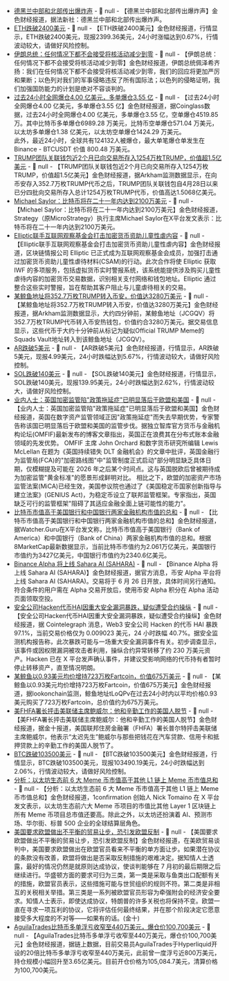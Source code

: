 - [德黑兰中部和北部传出爆炸声]() - 📰 null - 【德黑兰中部和北部传出爆炸声】金色财经报道，据法新社：德黑兰中部和北部传出爆炸声。
- [ETH跌破2400美元]() - 📰 null - 【ETH跌破2400美元】金色财经报道，行情显示，ETH跌破2400美元，现报2399.36美元，24小时涨幅达到0.67%，行情波动较大，请做好风险控制。
- [伊朗总统：任何情况下都不会接受将核活动减少到零]() - 📰 null - 【伊朗总统：任何情况下都不会接受将核活动减少到零】金色财经报道，伊朗总统佩泽希齐扬：我们在任何情况下都不会接受将核活动减少到零，我们的回应将更加严厉和果断；以色列对我们的军事侵略违反了所有国际法；以色列的侵略证明，我们加强国防能力的计划是绝对不容谈判的。
- [过去24小时全网爆仓4.00 亿美元，多单爆仓3.55  亿]() - 📰 null - 【过去24小时全网爆仓4.00 亿美元，多单爆仓3.55  亿】金色财经报道，据Coinglass数据，过去24小时全网爆仓4.00 亿美元，多单爆仓3.55  亿，空单爆仓4519.85  万。其中比特币多单爆仓6989.28 万美元，比特币空单爆仓571.04 万美元，以太坊多单爆仓1.38 亿美元，以太坊空单爆仓1424.29 万美元。  
此外，最近24小时，全球共有124132人被爆仓，最大单笔爆仓单发生在Binance - BTCUSDT 价值 800.48  万美元。
- [TRUMP团队关联钱包近2个月已向交易所存入1254万枚TRUMP，价值超1.5亿美元](https://intel.arkm.com/explorer/address/GRvmQxtFRqtQZYaeF8bUqH8FrDHoK5Eabs5aYyU34bPg) - 📰 null - 【TRUMP团队关联钱包近2个月已向交易所存入1254万枚TRUMP，价值超1.5亿美元】金色财经报道，据Arkham监测数据显示，在向币安存入352.7万枚TRUMP代币之后，TRUMP团队关联钱包自4月28日以来已分四批向交易所存入总计1254万枚TRUMP代币，价值高达1.5068亿美元。
- [Michael Saylor：比特币将在二十一年内达到2100万美元](https://x.com/saylor/status/1936452216292065671) - 📰 null - 【Michael Saylor：比特币将在二十一年内达到2100万美元】金色财经报道，Strategy（原MicroStrategy）执行主席Michael Saylor在X平台发文表示：比特币将在二十一年内达到2100万美元。
- [Elliptic联手互联网观察基金会打击加密货币资助儿童性虐内容](https://decrypt.co/326305/elliptic-iwf-combat-crypto-financing-child-abuse-material) - 📰 null - 【Elliptic联手互联网观察基金会打击加密货币资助儿童性虐内容】金色财经报道，区块链情报公司 Elliptic 已正式成为互联网观察基金会成员，加强打击通过加密货币资助儿童性虐待材料(CSAM)的行动。此次合作将使 Elliptic 获取 IWF 的多项服务，包括虚拟货币实时警报系统，该系统能提供涉及购买儿童性虐待内容的加密货币交易数据，识别相关支付网络和钱包地址。Elliptic 通过整合这些实时警报，旨在帮助其客户阻止与儿童虐待相关的交易。
- [某鲸鱼地址将352.7万枚TRUMP转入币安，价值达3280万美元](https://intel.arkm.com/explorer/address/JCGQVzWWZuHRgZTDwAXh3p4UtBfLtXpsQ6EoMxroEDan) - 📰 null - 【某鲸鱼地址将352.7万枚TRUMP转入币安，价值达3280万美元】金色财经报道，据Arkham监测数据显示，大约四分钟前，某鲸鱼地址（JCGQV）将352.7万枚TRUMP代币转入币安热钱包，价值约合3280万美元。据交易信息显示，这些代币于大约十分钟前从标记为疑似Official TRUMP Meme的Squads Vault地址转入到该鲸鱼地址（JCGQV）。
- [AR跌破5美元]() - 📰 null - 【AR跌破5美元】金色财经报道，行情显示，AR跌破5美元，现报4.99美元，24小时跌幅达到5.67%，行情波动较大，请做好风险控制。
- [SOL跌破140美元]() - 📰 null - 【SOL跌破140美元】金色财经报道，行情显示，SOL跌破140美元，现报139.95美元，24小时跌幅达到2.62%，行情波动较大，请做好风险控制。
- [业内人士：英国加密监管陷"政策拖延症"已明显落后于欧盟和美国](https://cointelegraph.com/news/uk-crypto-regulation-lags-behind-mica-genius-act) - 📰 null - 【业内人士：英国加密监管陷"政策拖延症"已明显落后于欧盟和美国】金色财经报道，英国在数字资产监管领域正因"政策拖延症"而失去早期优势，专家警告称该国已明显落后于欧盟和美国的监管步伐。据独立智库官方货币与金融机构论坛(OMFIF)最新发布的博客文章指出，英国正在浪费其在分布式账本金融领域的先发优势。 
OMFIF 主席 John Orchard 和数字货币研究所编辑 Lewis McLellan 在题为《英国持续错失 DLT 金融机会》的文章中批评，英国金融行为监管局(FCA)的"加密路线图"中"监管制度正式启动"部分明显缺乏具体日期，仅模糊提及可能在 2026 年之后某个时间点。这与英国脱欧后曾被期待成为加密监管"黄金标准"的愿景形成鲜明对比。 
相比之下，欧盟的加密资产市场监管法案(MiCA)已经生效，美国参议院也通过了《美国稳定币国家创新指导与建立法案》(GENIUS Act)，为稳定币设立了联邦监管框架。专家指出，英国缺乏可行的监管框架"阻碍了其适应金融全面上链可能性的能力"。
- [比特币市值高于美国银行和中国银行两家金融机构市值的总和](https://x.com/WatcherGuru/status/1936430925283201423) - 📰 null - 【比特币市值高于美国银行和中国银行两家金融机构市值的总和】金色财经报道，据Watcher.Guru在X平台发文称，比特币市值高于美国银行（Bank of America）和中国银行（Bank of China）两家金融机构市值的总和。根据8MarketCap最新数据显示，当前比特币市值约为2.061万亿美元，美国银行市值约为3427亿美元，中国银行市值约为2340.6亿美元。
- [Binance Alpha 将上线 Sahara AI (SAHARA)]() - 📰 null - 【Binance Alpha 将上线 Sahara AI (SAHARA)】金色财经报道，据官方消息，币安 Alpha 平台将上线 Sahara AI (SAHARA)。交易将于 6 月 26 日开放，具体时间另行通知。 
符合条件的用户需在 Alpha 交易开放后，使用币安 Alpha 积分在 Alpha 活动页面领取空投。
- [安全公司Hacken代币HAI因重大安全漏洞暴跌，疑似遭受合约操纵](https://x.com/Cointelegraph/status/1936378806828212706) - 📰 null - 【安全公司Hacken代币HAI因重大安全漏洞暴跌，疑似遭受合约操纵】金色财经报道，据 Cointelegraph 消息，Web3 安全公司 Hacken 的代币 HAI 暴跌 97.1%，当前交易价格仅为 0.009023 美元，24 小时跌幅 40.7%。据安全监测机构报告称，此次暴跌可能与一场重大安全漏洞事件有关。初步调查显示，该事件或因权限漏洞被攻击者利用，操纵合约异常转移了约 230 万美元资产。Hacken 已在 X 平台发声确认事件，并建议受影响网络的代币持有者暂时停止转移资产，直至情况明朗。
- [某鲸鱼以0.93美元均价增持723万枚Fartcoin，价值675万美元]() - 📰 null - 【某鲸鱼以0.93美元均价增持723万枚Fartcoin，价值675万美元】金色财经报道，据lookonchain监测，鲸鱼地址tLoQPv在过去24小时内以平均价格0.93美元购买了723万枚Fartcoin，总价值约为675万美元。
- [美FHFA署长抨击美联储主席鲍威尔：他和辛勤工作的美国人脱节]() - 📰 null - 【美FHFA署长抨击美联储主席鲍威尔：他和辛勤工作的美国人脱节】金色财经报道，据金十报道，美国联邦住房金融署（FHFA）署长普尔特抨击美联储主席鲍威尔，他表示“太迟先生”鲍威尔与那些把钱花在汽车贷款、信用卡和抵押贷款上的辛勤工作的美国人脱节了。
- [BTC跌破103500美元]() - 📰 null - 【BTC跌破103500美元】金色财经报道，行情显示，BTC跌破103500美元，现报103490.19美元，24小时跌幅达到2.06%，行情波动较大，请做好风险控制。
- [分析：以太坊生态前 6 大 Meme 币市值高于其他 L1 链上 Meme 币市值总和](https://x.com/NTmoney/status/1935674312125768189) - 📰 null - 【分析：以太坊生态前 6 大 Meme 币市值高于其他 L1 链上 Meme 币市值总和】金色财经报道，1confirmation 创始人 Nick Tomaino 在 X 平台发文表示，以太坊生态前六大 Meme 币项目的市值比其他 Layer 1 区块链上所有 Meme 币项目总市值还要高。除此之外，以太坊还扮演着 AI、预测市场、华尔街、标普 500 企业的全球结算层角色。
- [美国要求欧盟做出不平衡的贸易让步，恐引发欧盟反制]() - 📰 null - 【美国要求欧盟做出不平衡的贸易让步，恐引发欧盟反制】金色财经报道，在美欧贸易谈判中，美国要求欧盟做出在欧盟官员看来不平衡的单方面让步。如果潜在协议的条款没有改善，欧盟将做出是否采取反制措施的艰难决定。据知情人士透露，最好的情况仍然是就原则达成协议，使谈判能够在 7 月初的最后期限之后继续进行。华盛顿方面的要求可归为三类，第一类是采取与鱼类出口配额有关的措施，欧盟官员表示，这些措施可能与世贸组织的规则不符。第二类是非相互的关税相关举措。第三类是一系列被欧盟官员形容为牵强附会的经济安全要求。知情人士表示，即使达成协议，特朗普的许多关税也将保持不变。欧盟一直在寻求一项互利的协议，它将评估任何最终结果，并在那个阶段决定它愿意接受多大程度的不对等——如果有的话。(金十)
- [AguilaTrades比特币多单浮亏收窄至440万美元，爆仓价100,700美元]() - 📰 null - 【AguilaTrades比特币多单浮亏收窄至440万美元，爆仓价100,700美元】金色财经报道，据链上数据，目前交易员AguilaTrades于Hyperliquid开设的20倍比特币多单浮亏收窄至440万美元，此前曾一度浮亏近800万美元，持仓规模小幅回升至3.65亿美元。目前开仓价格为105,084.7美元，清算价格为100,700美元。
